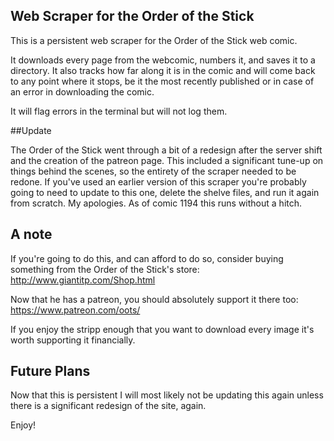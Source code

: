 ## Web Scraper for the Order of the Stick

This is a persistent web scraper for the Order of the Stick web comic.

It downloads every page from the webcomic, numbers it, and saves it to a directory. It also tracks how far along it is in the comic and will come back to any point where it stops, be it the most recently published or in case of an error in downloading the comic.

It will flag errors in the terminal but will not log them. 

##Update

The Order of the Stick went through a bit of a redesign after the server shift and the creation of the patreon page. This included a significant tune-up on things behind the scenes, so the entirety of the scraper needed to be redone. If you've used an earlier version of this scraper you're probably going to need to update to this one, delete the shelve files, and run it again from scratch. My apologies. As of comic 1194 this runs without a hitch. 

## A note

If you're going to do this, and can afford to do so, consider buying something from the Order of the Stick's store: http://www.giantitp.com/Shop.html

Now that he has a patreon, you should absolutely support it there too: https://www.patreon.com/oots/

If you enjoy the stripp enough that you want to download every image it's worth supporting it financially.

## Future Plans

Now that this is persistent I will most likely not be updating this again unless there is a significant redesign of the site, again.

Enjoy!
